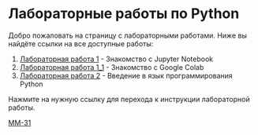 # Лабораторные работы по Python

Добро пожаловать на страницу с лабораторными работами. Ниже вы найдёте ссылки на все доступные работы:

1. [Лабораторная работа 1](labs/labs_1/labs_1.md) - Знакомство с Jupyter Notebook
2. [Лабораторная работа 1_1](labs/labs_1_1/labs_1_1.md) - Знакомство с Google Colab
3. [Лабораторная работа 2](labs/labs_2/labs_2.md) - Введение в язык программирования Python

Нажмите на нужную ссылку для перехода к инструкции лабораторной работы.

[ММ-31](MM_31)
